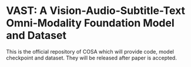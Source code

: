 # VAST: A Vision-Audio-Subtitle-Text Omni-Modality Foundation Model and Dataset
This is the official repository of COSA which will provide code, model checkpoint and dataset. They will be released after paper is accepted.
